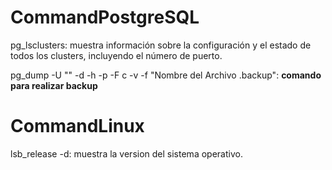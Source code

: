 # CommandPostgreSQL

pg_lsclusters: muestra información sobre la configuración y el estado de todos los clusters, incluyendo el número de puerto.

pg_dump -U "<Usuario DB>" -d <Nombre DB> -h <direccion IP> -p <Puerto DB> -F c -v -f "Nombre del Archivo .backup": **comando para realizar backup**

# CommandLinux

lsb_release -d: muestra la version del sistema operativo.

